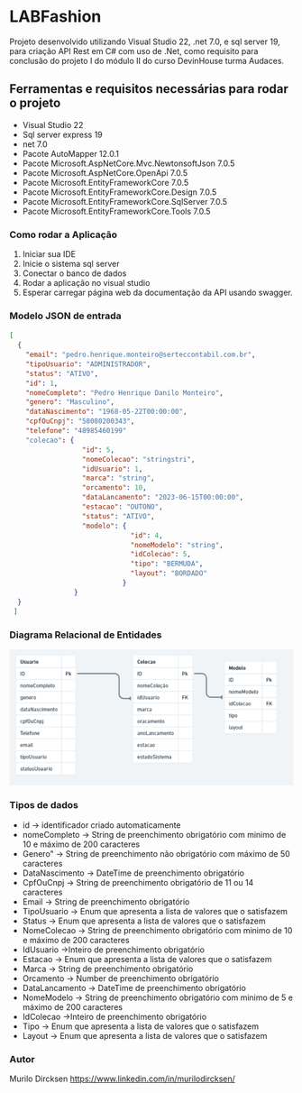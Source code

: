 # LABFashion

Projeto desenvolvido utilizando Visual Studio 22, .net 7.0, e sql server 19, para criação API Rest em C# com uso de .Net, como requisito para conclusão do projeto I do módulo II do curso DevinHouse turma Audaces.

## Ferramentas e requisitos necessárias para rodar o projeto
- Visual Studio 22
- Sql server express 19
- net 7.0
- Pacote AutoMapper 12.0.1
- Pacote Microsoft.AspNetCore.Mvc.NewtonsoftJson 7.0.5
- Pacote Microsoft.AspNetCore.OpenApi 7.0.5
- Pacote Microsoft.EntityFrameworkCore 7.0.5
- Pacote Microsoft.EntityFrameworkCore.Design 7.0.5
- Pacote Microsoft.EntityFrameworkCore.SqlServer 7.0.5
- Pacote Microsoft.EntityFrameworkCore.Tools 7.0.5


### Como rodar a Aplicação

1. Iniciar sua IDE
2. Inicie o sistema sql server
3. Conectar o banco de dados 
4. Rodar a aplicação no visual studio
5. Esperar carregar página web da documentação da API usando swagger.


### Modelo JSON de entrada
```json
[
  {
    "email": "pedro.henrique.monteiro@serteccontabil.com.br",
    "tipoUsuario": "ADMINISTRADOR",
    "status": "ATIVO",
    "id": 1,
    "nomeCompleto": "Pedro Henrique Danilo Monteiro",
    "genero": "Masculino",
    "dataNascimento": "1968-05-22T00:00:00",
    "cpfOuCnpj": "58080200343",
    "telefone": "48985460199"
    "colecao": {
                  "id": 5,
                  "nomeColecao": "stringstri",
                  "idUsuario": 1,
                  "marca": "string",
                  "orcamento": 10,
                  "dataLancamento": "2023-06-15T00:00:00",
                  "estacao": "OUTONO",
                  "status": "ATIVO",
                  "modelo": {
                              "id": 4,
                              "nomeModelo": "string",
                              "idColecao": 5,
                              "tipo": "BERMUDA",
                              "layout": "BORDADO"
                            }
                }
  }
 ]
```
### Diagrama Relacional de Entidades
![alt text](https://github.com/MuriloDircksen/LAB-Clothing-Collection/blob/main/LABClothingCollection/imagem/diagrama%20relacional.PNG)

### Tipos de dados

- id -> identificador criado automaticamente
- nomeCompleto -> String de preenchimento obrigatório com minimo de 10 e máximo de 200 caracteres
- Genero" -> String de preenchimento não obrigatório com máximo de 50 caracteres
- DataNascimento -> DateTime de preenchimento obrigatório
- CpfOuCnpj -> String de preenchimento obrigatório de 11 ou 14 caracteres
- Email -> String de preenchimento obrigatório 
- TipoUsuario -> Enum que apresenta a lista de valores que o satisfazem
- Status -> Enum que apresenta a lista de valores que o satisfazem
- NomeColecao -> String de preenchimento obrigatório com minimo de 10 e máximo de 200 caracteres
- IdUsuario ->Inteiro de preenchimento obrigatório
- Estacao -> Enum que apresenta a lista de valores que o satisfazem
- Marca -> String de preenchimento obrigatório
- Orcamento -> Number de preenchimento obrigatório
- DataLancamento -> DateTime de preenchimento obrigatório
- NomeModelo -> String de preenchimento obrigatório com minimo de 5 e máximo de 200 caracteres
- IdColecao ->Inteiro de preenchimento obrigatório
- Tipo -> Enum que apresenta a lista de valores que o satisfazem
- Layout -> Enum que apresenta a lista de valores que o satisfazem


### Autor

Murilo Dircksen
https://www.linkedin.com/in/murilodircksen/
